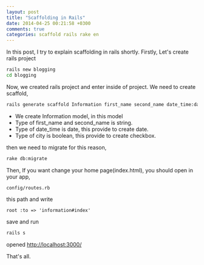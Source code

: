 ```yaml
---
layout: post
title: "Scaffolding in Rails"
date: 2014-04-25 00:21:58 +0300
comments: true
categories: scaffold rails rake en
---
```


In this post, I try to explain scaffolding in rails shortly.
Firstly, Let's create rails project

``` bash
rails new blogging
cd blogging
```

Now, we created rails project and enter inside of project.
We need to create scaffold,

``` bash
rails generate scaffold Information first_name second_name date_time:date city:boolean
```
- We create Information model, in this model
 - Type of first_name and second_name is string.
 - Type of date_time is date, this provide to create date.
 - Type of city is boolean, this provide to create checkbox.

then we need to migrate for this reason,

``` bash
rake db:migrate
```

Then, If you want change your home page(index.html), you should open in your app,

    config/routes.rb

this path and write

    root :to => 'information#index'

save and run

``` bash
rails s
```
opened [http://localhost:3000/](http://0.0.0.0:3000/)

That's all.